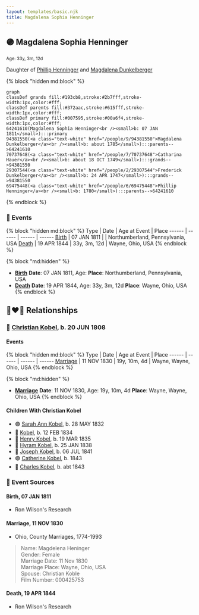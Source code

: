 ```yaml
---
layout: templates/basic.njk
title: Magdalena Sophia Henninger
---
```

## 🟣 Magdalena Sophia Henninger
<small>Age: 33y, 3m, 12d</small>

Daughter of [Phillip Henninger](/people/6/69475448) and [Magdalena Dunkelberger](/people/9/94381550)

{% block "hidden md:block" %}
```mermaid
graph
classDef grands fill:#193cb8,stroke:#2b7fff,stroke-width:1px,color:#fff;
classDef parents fill:#372aac,stroke:#615fff,stroke-width:1px,color:#fff;
classDef primary fill:#007595,stroke:#00a6f4,stroke-width:1px,color:#fff;
64241610(Magdalena Sophia Henninger<br /><small>b: 07 JAN 1811</small>):::primary
94381550(<a class="text-white" href="/people/9/94381550">Magdalena Dunkelberger</a><br /><small>b: about 1785</small>):::parents-->64241610
70737648(<a class="text-white" href="/people/7/70737648">Catharina Hauer</a><br /><small>b: about 18 OCT 1749</small>):::grands-->94381550
29307544(<a class="text-white" href="/people/2/29307544">Frederick Dunkelberger</a><br /><small>b: 24 APR 1747</small>):::grands-->94381550
69475448(<a class="text-white" href="/people/6/69475448">Phillip Henninger</a><br /><small>b: 1780</small>):::parents-->64241610
```
{% endblock %}

### 📆 Events

{% block "hidden md:block" %}
Type | Date | Age at Event | Place
------ | ------ | ------ | ------
[Birth](#event-event-3) | 07 JAN 1811 |  | Northumberland, Pennsylvania, USA
[Death](#event-event-4) | 19 APR 1844 | 33y, 3m, 12d | Wayne, Ohio, USA
{% endblock %}

{% block "md:hidden" %}
- **[Birth](#event-event-3)**
**Date**: 07 JAN 1811, Age:
**Place**: Northumberland, Pennsylvania, USA
- **[Death](#event-event-4)**
**Date**: 19 APR 1844, Age: 33y, 3m, 12d
**Place**: Wayne, Ohio, USA
{% endblock %}

## 👩‍❤️‍👨 Relationships

### 🔵 [Christian Kobel](/people/1/17423128), b. 20 JUN 1808

#### Events

{% block "hidden md:block" %}
Type | Date | Age at Event | Place
------ | ------ | ------ | ------
[Marriage](#event-family-0-event-0) | 11 NOV 1830 | 19y, 10m, 4d | Wayne, Wayne, Ohio, USA
{% endblock %}

{% block "md:hidden" %}
- **[Marriage](#event-family-0-event-0)**
**Date**: 11 NOV 1830, Age: 19y, 10m, 4d
**Place**: Wayne, Wayne, Ohio, USA
{% endblock %}

#### Children With Christian Kobel
* 🟣 [Sarah Ann Kobel](/people/4/45477428), b. 28 MAY 1832
* 🔵 [Kobel](/people/2/22427094), b. 12 FEB 1834
* 🔵 [Henry Kobel](/people/8/84112000), b. 19 MAR 1835
* 🔵 [Hyram Kobel](/people/3/34505322), b. 25 JAN 1838
* 🔵 [Joseph Kobel](/people/4/44694656), b. 06 JUL 1841
* 🟣 [Catherine Kobel](/people/7/73520945), b. 1843
* 🔵 [Charles Kobel](/people/1/10022372), b. abt 1843
### 📰 Event Sources

#### <a id="event-event-3"></a> Birth, 07 JAN 1811
* Ron Wilson's Research

#### <a id="event-family-0-event-0"></a> Marriage, 11 NOV 1830
* Ohio, County Marriages, 1774-1993
>   
  > Name: Magdelena Heninger  
  > Gender: Female  
  > Marriage Date: 11 Nov 1830  
  > Marriage Place: Wayne, Ohio, USA  
  > Spouse: Christian Koble  
  > Film Number: 000425753
#### <a id="event-event-4"></a> Death, 19 APR 1844
* Ron Wilson's Research
